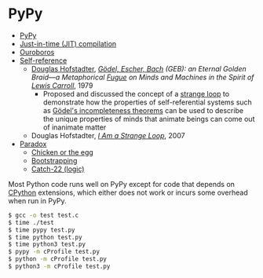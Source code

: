 # PyPy

* [PyPy](https://en.wikipedia.org/wiki/PyPy)
* [Just-in-time (JIT) compilation](https://en.wikipedia.org/wiki/Just-in-time_compilation)
* [Ouroboros](https://en.wikipedia.org/wiki/Ouroboros)
* [Self-reference](https://en.wikipedia.org/wiki/Self-reference)
  * [Douglas Hofstadter](https://en.wikipedia.org/wiki/Douglas_Hofstadter), *[Gödel, Escher, Bach](https://en.wikipedia.org/wiki/G%C3%B6del,_Escher,_Bach) (GEB): an Eternal Golden Braid&mdash;a Metaphorical [Fugue](https://en.wikipedia.org/wiki/Fugue) on Minds and Machines in the Spirit of [Lewis Carroll](https://en.wikipedia.org/wiki/Lewis_Carroll)*, 1979
    * Proposed and discussed the concept of a [strange loop](https://en.wikipedia.org/wiki/Strange_loop) to demonstrate how the properties of self-referential systems such as [Gödel's incompleteness theorems](https://en.wikipedia.org/wiki/G%C3%B6del%27s_incompleteness_theorems) can be used to describe the unique properties of minds that animate beings can come out of inanimate matter
  * Douglas Hofstadter, *[I Am a Strange Loop](https://en.wikipedia.org/wiki/I_Am_a_Strange_Loop)*, 2007
* [Paradox](https://en.wikipedia.org/wiki/Paradox)
  * [Chicken or the egg](https://en.wikipedia.org/wiki/Chicken_or_the_egg)
  * [Bootstrapping](https://en.wikipedia.org/wiki/Bootstrapping)
  * [Catch-22 (logic)](https://en.wikipedia.org/wiki/Catch-22_(logic))

Most Python code runs well on PyPy except for code that depends on [CPython](https://en.wikipedia.org/wiki/CPython) extensions, which either does not work or incurs some overhead when run in PyPy.

```sh
$ gcc -o test test.c
$ time ./test
$ time pypy test.py
$ time python test.py
$ time python3 test.py
$ pypy -m cProfile test.py
$ python -m cProfile test.py
$ python3 -m cProfile test.py
```
